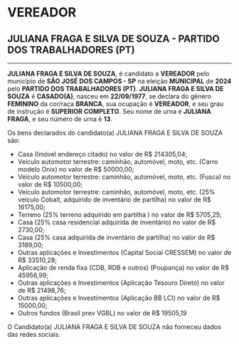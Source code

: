 # VEREADOR
## JULIANA FRAGA E SILVA DE SOUZA - PARTIDO DOS TRABALHADORES (PT)
---
**JULIANA FRAGA E SILVA DE SOUZA**, é candidato a **VEREADOR** pelo município de **SÃO JOSÉ DOS CAMPOS - SP** na eleição **MUNICIPAL** de **2024** pelo **PARTIDO DOS TRABALHADORES (PT)**.
**JULIANA FRAGA E SILVA DE SOUZA** é **CASADO(A)**, nasceu em **22/09/1977**, se declara do gênero **FEMININO** da cor/raça **BRANCA**, sua ocupação é **VEREADOR**, e seu grau de instrução é **SUPERIOR COMPLETO**.
Seu nome de urna é **JULIANA FRAGA**, e seu número de urna é **13**.

Os bens declarados do candidato(a) JULIANA FRAGA E SILVA DE SOUZA são: 
- Casa (Imóvel endereço citado) no valor de R$ 214305,04;
- Veículo automotor terrestre: caminhão, automóvel, moto, etc. (Carro modelo Onix) no valor de R$ 50000,00;
- Veículo automotor terrestre: caminhão, automóvel, moto, etc. (Fusca) no valor de R$ 10500,00;
- Veículo automotor terrestre: caminhão, automóvel, moto, etc. (25% veículo Cobalt, adquirido de inventário de partilha) no valor de R$ 16175,00;
- Terreno (25% terreno adquirido em partilha ) no valor de R$ 5705,25;
- Casa (25% casa residencial adquirida de inventário) no valor de R$ 2730,00;
- Casa (25% casa adquirida de inventário de partilha) no valor de R$ 3189,00;
- Outras aplicações e Investimentos (Capital Social CRESSEM) no valor de R$ 33510,28;
- Aplicação de renda fixa (CDB, RDB e outros) (Poupança) no valor de R$ 45956,99;
- Outras aplicações e Investimentos (Aplicação Tesouro Direto) no valor de R$ 21498,76;
- Outras aplicações e Investimentos (Aplicação BB LCI) no valor de R$ 15000,00;
- Outros fundos (Brasil prev VGBL) no valor de R$ 19505,19

O Candidato(a) JULIANA FRAGA E SILVA DE SOUZA não forneceu dados das redes sociais.
